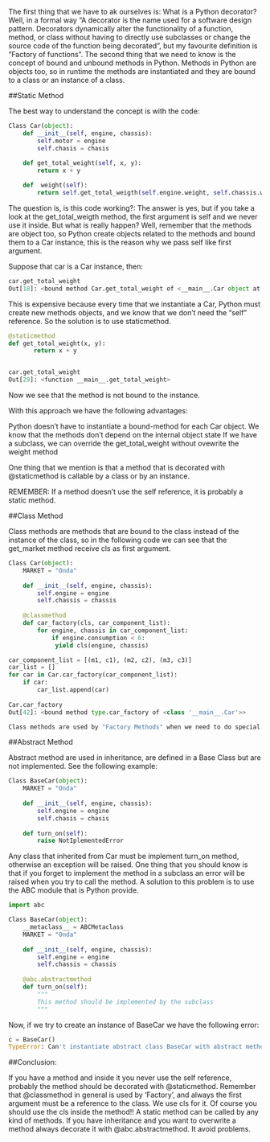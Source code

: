 <!--
.. title: Static, Class and Abstract Decorators
.. slug: static-class-and-abstract-decorators
.. date: 2017-11-07 09:17:04 UTC+01:00
.. tags: python
.. category: python, decorators
.. link: 
.. description:
.. type: text
-->


The first thing that we have to ak ourselves is: What is a Python decorator? Well, in a formal way “A decorator is the name used for a software design pattern. Decorators dynamically alter the functionality of a function, method, or class without having to directly use subclasses or change the source code of the function being decorated”, but my favourite definition is “Factory of functions”. 
The second thing that we need to know is the concept of bound and unbound methods in Python. Methods in Python are objects too, so in runtime the methods are instantiated and they are bound to a class or an instance of a class.

##Static Method

The best way to understand the concept is with the code:

```python
Class Car(object):
    def __init__(self, engine, chassis):
        self.motor = engine
        self.chasis = chasis
    
    def get_total_weight(self, x, y):
        return x + y

    def  weight(self):
        return self.get_total_weigth(self.engine.weight, self.chassis.weight)
```


The question is, is this code working?: The answer is yes, but if you take a look at the get_total_weigth method, the first argument is self and we never use it inside. But what is really happen? Well, remember that the methods are object too, so Python create objects related to the methods and bound them to a Car instance, this is the reason why we pass self like first argument. 

Suppose that car is a Car instance, then:

```python
car.get_total_weight
Out[18]: <bound method Car.get_total_weight of <__main__.Car object at 0x7f72d7dbb750>>
```


This is expensive because every time that we instantiate a Car, Python must create new methods objects,  and  we know that we don’t need the “self” reference. So the solution is to use staticmethod. 

```python
@staticmethod    
def get_total_weight(x, y):
       return x + y


car.get_total_weight
Out[29]: <function __main__.get_total_weight>
```

Now we see that the method is not bound to the instance.

With this approach we have the following advantages:

Python doesn’t have to instantiate a bound-method for each Car object.
We know that the methods don’t  depend on the internal object state
If we have a subclass, we can override the get_total_weight without ovewrite the weight method

One thing that we mention is that a method that is decorated with @staticmethod is callable by a class or by an instance.

REMEMBER: If a method doesn’t use the self reference, it is probably a static method.  

##Class Method

Class methods are methods that are bound to the class instead of the instance of the class, so in the following code we can see that the get_market method receive cls as first argument. 

```python
Class Car(object):
    MARKET = "Onda"    
    
    def __init__(self, engine, chassis):
        self.engine = engine
        self.chassis = chassis
    
    @classmethod
    def car_factory(cls, car_component_list):
        for engine, chassis in car_component_list:
            if engine.consumption < 6:
	         yield cls(engine, chassis)

car_component_list = [(m1, c1), (m2, c2), (m3, c3)]
car_list = []
for car in Car.car_factory(car_component_list):
    if car:
        car_list.append(car)
   
Car.car_factory
Out[42]: <bound method type.car_factory of <class '__main__.Car'>>

Class methods are used by "Factory Methods" when we need to do special operations and then return an instance of the class,  and to call a method that has been decorated with staticmethod.  
```


##Abstract Method

Abstract method are used in inheritance, are defined in a Base Class but are not implemented. See the following example:

```python
Class BaseCar(object):
    MARKET = "Onda"    
   
    def __init__(self, engine, chassis):
        self.engine = engine
        self.chasis = chasis
    
    def turn_on(self):
        raise NotIplementedError
```

Any class that inherited from Car must be implement turn_on method, otherwise an exception will be raised.
One thing that you should know is that if you forget to implement the method in a subclass an error will be raised when you try to call the method. A solution to this problem is to use the ABC module that is Python provide.

```python
import abc

Class BaseCar(object):
    __metaclass__ = ABCMetaclass
    MARKET = "Onda"
   
    def __init__(self, engine, chassis):
        self.engine = engine
        self.chassis = chassis
    
    @abc.abstractmethod
    def turn_on(self):
        """
        This method should be implemented by the subclass
        """
```

Now, if we try to create an instance of BaseCar we have the following error:

```python
c = BaseCar()
TypeError: Can't instantiate abstract class BaseCar with abstract methods turn_on
```


##Conclusion:

If you have a method and inside it you never use the self reference, probably the method should be decorated with @staticmethod.
Remember that @classmethod in general is used by ‘Factory’, and always the first argument must be a reference to the class. We use cls for it. Of course you should use the cls inside the method!!
A static method can be called by any kind of methods.
If you have inheritance and you want to overwrite a method always decorate it with @abc.abstractmethod. It avoid problems. 